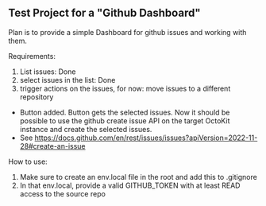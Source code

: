 ## Test Project for a "Github Dashboard"
Plan is to provide a simple Dashboard for github issues and working with them.

Requirements:

1. List issues: Done
2. select issues in the list: Done
3. trigger actions on the issues, for now: move issues to a different repository
  - Button added. Button gets the selected issues. Now it should be possible to use the github create issue API on the target OctoKit instance and create the selected issues.
  - See https://docs.github.com/en/rest/issues/issues?apiVersion=2022-11-28#create-an-issue

How to use:
1. Make sure to create an env.local file in the root and add this to .gitignore
2. In that env.local, provide a valid GITHUB_TOKEN with at least READ access to the source repo
